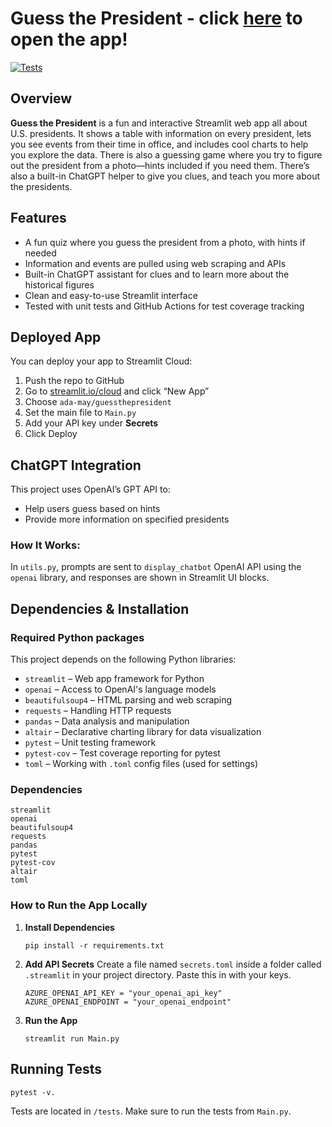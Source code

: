 # Guess the President - click [here](https://guessthepresident.streamlit.app/) to open the app!

[![Tests](https://github.com/ada-may/GuessThePresident/actions/workflows/python-tests.yml/badge.svg)](https://github.com/ada-may/GuessThePresident/actions/workflows/python-tests.yml)

## Overview
**Guess the President** is a fun and interactive Streamlit web app all about U.S. presidents. It shows a table with information on every president, lets you see events from their time in office, and includes cool charts to help you explore the data. There is also a guessing game where you try to figure out the president from a photo—hints included if you need them. There’s also a built-in ChatGPT helper to give you clues, and teach you more about the presidents.

## Features
- A fun quiz where you guess the president from a photo, with hints if needed
- Information and events are pulled using web scraping and APIs
- Built-in ChatGPT assistant for clues and to learn more about the historical figures
- Clean and easy-to-use Streamlit interface
- Tested with unit tests and GitHub Actions for test coverage tracking

## Deployed App
You can deploy your app to Streamlit Cloud:
1. Push the repo to GitHub  
2. Go to [streamlit.io/cloud](https://streamlit.io/cloud) and click “New App”  
3. Choose `ada-may/guessthepresident`  
4. Set the main file to `Main.py`  
5. Add your API key under **Secrets**  
6. Click Deploy

## ChatGPT Integration
This project uses OpenAI’s GPT API to:
- Help users guess based on hints  
- Provide more information on specified presidents 
### How It Works:
In `utils.py`, prompts are sent to `display_chatbot` OpenAI API using the `openai` library, and responses are shown in Streamlit UI blocks.

## Dependencies & Installation
### Required Python packages
This project depends on the following Python libraries:
- `streamlit` – Web app framework for Python
- `openai` – Access to OpenAI's language models
- `beautifulsoup4` – HTML parsing and web scraping
- `requests` – Handling HTTP requests
- `pandas` – Data analysis and manipulation
- `altair` – Declarative charting library for data visualization
- `pytest` – Unit testing framework
- `pytest-cov` – Test coverage reporting for pytest
- `toml` – Working with `.toml` config files (used for settings)

### Dependencies
```
streamlit
openai
beautifulsoup4
requests
pandas
pytest
pytest-cov
altair
toml
```

### How to Run the App Locally
1. **Install Dependencies**  
   ```
   pip install -r requirements.txt
   ```
2. **Add API Secrets**
   Create a file named `secrets.toml` inside a folder called `.streamlit` in your project directory. Paste this in with your keys.
   ```
   AZURE_OPENAI_API_KEY = "your_openai_api_key"
   AZURE_OPENAI_ENDPOINT = "your_openai_endpoint"
   ```
3. **Run the App**
   ```
   streamlit run Main.py
   ```

## Running Tests
```
pytest -v.
```
Tests are located in `/tests`. Make sure to run the tests from `Main.py`.


